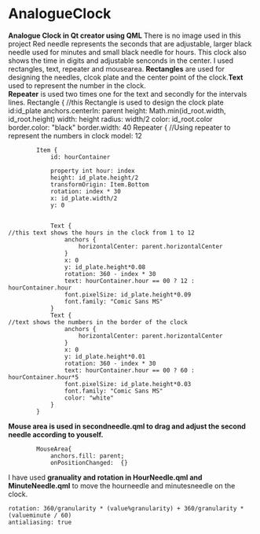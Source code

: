 # AnalogueClock
**Analogue Clock in Qt creator using QML**
There is no image used in this project
Red needle represents the seconds that are adjustable, larger black needle used for minutes and small black needle for hours.
This clock also shows the time in digits and adjustable senconds in the center.
I used rectangles, text, repeater and mousearea.
**Rectangles** are used for designing the needles, clcok plate and the center point of the clock.**Text** used to represent the number in the clock.           
**Repeater** is used two times one for the text and secondly for the intervals lines.
Rectangle {                                                                   //this Rectangle is used to design the clock plate
        id:id_plate
        anchors.centerIn: parent
        height: Math.min(id_root.width, id_root.height)
        width: height
        radius: width/2
        color: id_root.color
        border.color: "black"
        border.width: 40
        Repeater {                                                                   //Using repeater to represent the numbers in clock
            model: 12
            
            Item {
                id: hourContainer
                
                property int hour: index
                height: id_plate.height/2
                transformOrigin: Item.Bottom
                rotation: index * 30
                x: id_plate.width/2
                y: 0
                
                
                Text {                                                  //this text shows the hours in the clock from 1 to 12
                    anchors {
                        horizontalCenter: parent.horizontalCenter
                    }
                    x: 0
                    y: id_plate.height*0.08
                    rotation: 360 - index * 30
                    text: hourContainer.hour == 00 ? 12 : hourContainer.hour
                    font.pixelSize: id_plate.height*0.09
                    font.family: "Comic Sans MS"
                }
                Text {                                                      //text shows the numbers in the border of the clock
                    anchors {
                        horizontalCenter: parent.horizontalCenter
                    }
                    x: 0
                    y: id_plate.height*0.01
                    rotation: 360 - index * 30
                    text: hourContainer.hour == 00 ? 60 : hourContainer.hour*5
                    font.pixelSize: id_plate.height*0.03
                    font.family: "Comic Sans MS"
                    color: "white"
                }
            }

**Mouse area is used in secondneedle.qml to drag and adjust the second needle according to youself.**

            MouseArea{
                anchors.fill: parent;
                onPositionChanged:  {}
                
I have used **granuality and rotation in HourNeedle.qml and MinuteNeedle.qml** to move the hourneedle and minutesneedle on the clock.

    rotation: 360/granularity * (value%granularity) + 360/granularity * (valueminute / 60)
    antialiasing: true

